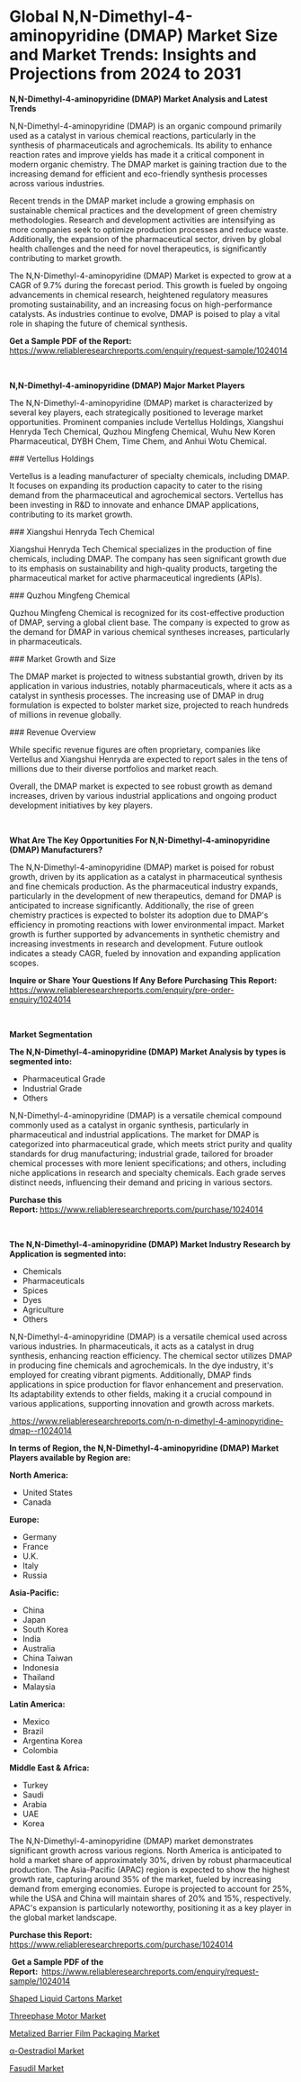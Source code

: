 <p><h1>Global N,N-Dimethyl-4-aminopyridine (DMAP) Market Size and Market Trends: Insights and Projections from 2024 to 2031</h1></p><p><strong>N,N-Dimethyl-4-aminopyridine (DMAP) Market Analysis and Latest Trends</strong></p>
<p><p>N,N-Dimethyl-4-aminopyridine (DMAP) is an organic compound primarily used as a catalyst in various chemical reactions, particularly in the synthesis of pharmaceuticals and agrochemicals. Its ability to enhance reaction rates and improve yields has made it a critical component in modern organic chemistry. The DMAP market is gaining traction due to the increasing demand for efficient and eco-friendly synthesis processes across various industries.</p><p>Recent trends in the DMAP market include a growing emphasis on sustainable chemical practices and the development of green chemistry methodologies. Research and development activities are intensifying as more companies seek to optimize production processes and reduce waste. Additionally, the expansion of the pharmaceutical sector, driven by global health challenges and the need for novel therapeutics, is significantly contributing to market growth.</p><p>The N,N-Dimethyl-4-aminopyridine (DMAP) Market is expected to grow at a CAGR of 9.7% during the forecast period. This growth is fueled by ongoing advancements in chemical research, heightened regulatory measures promoting sustainability, and an increasing focus on high-performance catalysts. As industries continue to evolve, DMAP is poised to play a vital role in shaping the future of chemical synthesis.</p></p>
<p><strong>Get a Sample PDF of the Report:&nbsp;</strong> <a href="https://www.reliableresearchreports.com/enquiry/request-sample/1024014">https://www.reliableresearchreports.com/enquiry/request-sample/1024014</a></p>
<p>&nbsp;</p>
<p><strong>N,N-Dimethyl-4-aminopyridine (DMAP) Major Market Players</strong></p>
<p><p>The N,N-Dimethyl-4-aminopyridine (DMAP) market is characterized by several key players, each strategically positioned to leverage market opportunities. Prominent companies include Vertellus Holdings, Xiangshui Henryda Tech Chemical, Quzhou Mingfeng Chemical, Wuhu New Koren Pharmaceutical, DYBH Chem, Time Chem, and Anhui Wotu Chemical.</p><p>### Vertellus Holdings</p><p>Vertellus is a leading manufacturer of specialty chemicals, including DMAP. It focuses on expanding its production capacity to cater to the rising demand from the pharmaceutical and agrochemical sectors. Vertellus has been investing in R&D to innovate and enhance DMAP applications, contributing to its market growth.</p><p>### Xiangshui Henryda Tech Chemical</p><p>Xiangshui Henryda Tech Chemical specializes in the production of fine chemicals, including DMAP. The company has seen significant growth due to its emphasis on sustainability and high-quality products, targeting the pharmaceutical market for active pharmaceutical ingredients (APIs).</p><p>### Quzhou Mingfeng Chemical</p><p>Quzhou Mingfeng Chemical is recognized for its cost-effective production of DMAP, serving a global client base. The company is expected to grow as the demand for DMAP in various chemical syntheses increases, particularly in pharmaceuticals.</p><p>### Market Growth and Size</p><p>The DMAP market is projected to witness substantial growth, driven by its application in various industries, notably pharmaceuticals, where it acts as a catalyst in synthesis processes. The increasing use of DMAP in drug formulation is expected to bolster market size, projected to reach hundreds of millions in revenue globally.</p><p>### Revenue Overview</p><p>While specific revenue figures are often proprietary, companies like Vertellus and Xiangshui Henryda are expected to report sales in the tens of millions due to their diverse portfolios and market reach.</p><p>Overall, the DMAP market is expected to see robust growth as demand increases, driven by various industrial applications and ongoing product development initiatives by key players.</p></p>
<p>&nbsp;</p>
<p><strong>What Are The Key Opportunities For N,N-Dimethyl-4-aminopyridine (DMAP) Manufacturers?</strong></p>
<p><p>The N,N-Dimethyl-4-aminopyridine (DMAP) market is poised for robust growth, driven by its application as a catalyst in pharmaceutical synthesis and fine chemicals production. As the pharmaceutical industry expands, particularly in the development of new therapeutics, demand for DMAP is anticipated to increase significantly. Additionally, the rise of green chemistry practices is expected to bolster its adoption due to DMAP's efficiency in promoting reactions with lower environmental impact. Market growth is further supported by advancements in synthetic chemistry and increasing investments in research and development. Future outlook indicates a steady CAGR, fueled by innovation and expanding application scopes.</p></p>
<p><strong>Inquire or Share Your Questions If Any Before Purchasing This Report:</strong> <a href="https://www.reliableresearchreports.com/enquiry/pre-order-enquiry/1024014">https://www.reliableresearchreports.com/enquiry/pre-order-enquiry/1024014</a></p>
<p>&nbsp;</p>
<p><strong>Market Segmentation</strong></p>
<p><strong>The N,N-Dimethyl-4-aminopyridine (DMAP) Market Analysis by types is segmented into:</strong></p>
<p><ul><li>Pharmaceutical Grade</li><li>Industrial Grade</li><li>Others</li></ul></p>
<p><p>N,N-Dimethyl-4-aminopyridine (DMAP) is a versatile chemical compound commonly used as a catalyst in organic synthesis, particularly in pharmaceutical and industrial applications. The market for DMAP is categorized into pharmaceutical grade, which meets strict purity and quality standards for drug manufacturing; industrial grade, tailored for broader chemical processes with more lenient specifications; and others, including niche applications in research and specialty chemicals. Each grade serves distinct needs, influencing their demand and pricing in various sectors.</p></p>
<p><strong>Purchase this Report:&nbsp;</strong><a href="https://www.reliableresearchreports.com/purchase/1024014">https://www.reliableresearchreports.com/purchase/1024014</a></p>
<p>&nbsp;</p>
<p><strong>The N,N-Dimethyl-4-aminopyridine (DMAP) Market Industry Research by Application is segmented into:</strong></p>
<p><ul><li>Chemicals</li><li>Pharmaceuticals</li><li>Spices</li><li>Dyes</li><li>Agriculture</li><li>Others</li></ul></p>
<p><p>N,N-Dimethyl-4-aminopyridine (DMAP) is a versatile chemical used across various industries. In pharmaceuticals, it acts as a catalyst in drug synthesis, enhancing reaction efficiency. The chemical sector utilizes DMAP in producing fine chemicals and agrochemicals. In the dye industry, it's employed for creating vibrant pigments. Additionally, DMAP finds applications in spice production for flavor enhancement and preservation. Its adaptability extends to other fields, making it a crucial compound in various applications, supporting innovation and growth across markets.</p></p>
<p><a href="https://www.reliableresearchreports.com/n-n-dimethyl-4-aminopyridine-dmap--r1024014">&nbsp;https://www.reliableresearchreports.com/n-n-dimethyl-4-aminopyridine-dmap--r1024014</a></p>
<p><strong>In terms of Region, the N,N-Dimethyl-4-aminopyridine (DMAP) Market Players available by Region are:</strong></p>
<p>
    <p> <strong> North America: </strong>
        <ul>
            <li>United States</li>
            <li>Canada</li>
        </ul>
        </p> 
    <p> <strong> Europe: </strong>
        <ul>
            <li>Germany</li>
            <li>France</li>
            <li>U.K.</li>
            <li>Italy</li>
            <li>Russia</li>
        </ul>
        </p> 
    <p> <strong> Asia-Pacific: </strong>
        <ul>
            <li>China</li>
            <li>Japan</li>
            <li>South Korea</li>
            <li>India</li>
            <li>Australia</li>
            <li>China Taiwan</li>
            <li>Indonesia</li>
            <li>Thailand</li>
            <li>Malaysia</li>
        </ul>
        </p> 
    <p> <strong> Latin America: </strong>
        <ul>
            <li>Mexico</li>
            <li>Brazil</li>
            <li>Argentina Korea</li>
            <li>Colombia</li>
        </ul>
        </p> 
    <p> <strong> Middle East & Africa: </strong>
        <ul>
            <li>Turkey</li>
            <li>Saudi</li>
            <li>Arabia</li>
            <li>UAE</li>
            <li>Korea</li>
        </ul>
    </p>
    </p>
<p><p>The N,N-Dimethyl-4-aminopyridine (DMAP) market demonstrates significant growth across various regions. North America is anticipated to hold a market share of approximately 30%, driven by robust pharmaceutical production. The Asia-Pacific (APAC) region is expected to show the highest growth rate, capturing around 35% of the market, fueled by increasing demand from emerging economies. Europe is projected to account for 25%, while the USA and China will maintain shares of 20% and 15%, respectively. APAC's expansion is particularly noteworthy, positioning it as a key player in the global market landscape.</p></p>
<p><strong>Purchase this Report: </strong><a href="https://www.reliableresearchreports.com/purchase/1024014">https://www.reliableresearchreports.com/purchase/1024014</a></p>
<p>&nbsp;<strong>Get a Sample PDF of the Report:&nbsp;&nbsp;</strong><a href="https://www.reliableresearchreports.com/enquiry/request-sample/1024014">https://www.reliableresearchreports.com/enquiry/request-sample/1024014</a></p>
<p><strong></strong></p>
<p><p><a href="https://www.linkedin.com/pulse/emerging-shaped-liquid-cartons-market-opportunities-analysis-but2e?trackingId=YkQiszS4RmakRqxFF1AE7Q%3D%3D">Shaped Liquid Cartons Market</a></p><p><a href="https://github.com/santosh758595/Market-Research-Report-List-6/blob/main/threephase-motor-market.md">Threephase Motor Market</a></p><p><a href="https://issuu.com/reportprime-2/docs/metalized-barrier-film-packaging-ma_69a6bbb6f9311d">Metalized Barrier Film Packaging Market</a></p><p><a href="https://github.com/MarlinNader2023/Market-Research-Report-List-1/blob/main/a-oestradiol-market.md">α-Oestradiol Market</a></p><p><a href="https://www.linkedin.com/pulse/driving-market-forces-fasudil-trends-future-forecasts-till-bqh4e?trackingId=Bz%2FT2XLmTV6YdeoM13KcPA%3D%3D">Fasudil Market</a></p></p>